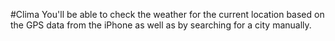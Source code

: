 #Clima
You'll be able to check the weather for the current location based on the GPS data from the iPhone as well as by searching for a city manually. 

